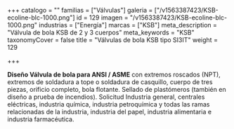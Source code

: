 +++
catalogo = ""
familias = ["Válvulas"]
galeria = ["/v1563387423/KSB-ecoline-blc-1000.png"]
id = 129
imagen = "/v1563387423/KSB-ecoline-blc-1000.png"
industrias = ["Energía"]
marcas = ["KSB"]
meta_description = "Válvula de bola KSB de 2 y 3 cuerpos"
meta_keywords = "KSB"
taxonomyCover = false
title = "Válvulas de bola KSB tipo SI3IT"
weight = 129

+++
  
**Diseño Válvula de bola para ANSI / ASME** con extremos roscados (NPT), extremos de soldadura a tope o soldadura de casquillo, cuerpo de tres piezas, orificio completo, bola flotante. Sellado de plastómeros (también en diseño a prueba de incendios). Solicitud Industria general, centrales eléctricas, industria química, industria petroquímica y todas las ramas relacionadas de la industria, industria del papel, industria alimentaria e industria farmacéutica.